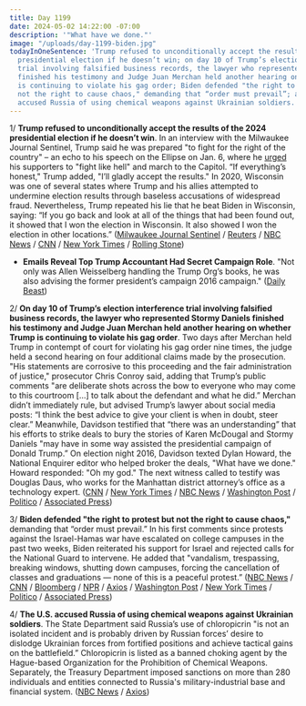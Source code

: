 ```yaml
---
title: Day 1199
date: 2024-05-02 14:22:00 -07:00
description: '"What have we done."'
image: "/uploads/day-1199-biden.jpg"
todayInOneSentence: 'Trump refused to unconditionally accept the results of the 2024
  presidential election if he doesn’t win; on day 10 of Trump’s election interference
  trial involving falsified business records, the lawyer who represented Stormy Daniels
  finished his testimony and Judge Juan Merchan held another hearing on whether Trump
  is continuing to violate his gag order; Biden defended "the right to protest but
  not the right to cause chaos," demanding that “order must prevail”; and the U.S.
  accused Russia of using chemical weapons against Ukrainian soldiers. '
---
```


1/ **Trump refused to unconditionally accept the results of the 2024 presidential election if he doesn’t win**. In an interview with the Milwaukee Journal Sentinel, Trump said he was prepared "to fight for the right of the country" – an echo to his speech on the Ellipse on Jan. 6, where he [urged](https://whatthefuckjusthappenedtoday.com/2021/01/12/day-1454/#1-trump-refused-to-take-responsibili) his supporters to "fight like hell" and march to the Capitol. “If everything’s honest," Trump added, "I’ll gladly accept the results." In 2020, Wisconsin was one of several states where Trump and his allies attempted to undermine election results through baseless accusations of widespread fraud. Nevertheless, Trump repeated his lie that he beat Biden in Wisconsin, saying: “If you go back and look at all of the things that had been found out, it showed that I won the election in Wisconsin. It also showed I won the election in other locations.” ([Milwaukee Journal Sentinel](https://www.jsonline.com/story/news/politics/elections/2024/05/02/trump-doesnt-commit-to-accepting-wisconsin-election-results/73520131007/) / [Reuters](https://www.reuters.com/world/us/trump-warns-he-may-not-accept-wisconsin-election-results-2024-05-02/) / [NBC News](https://www.nbcnews.com/politics/2024-election/trump-wont-commit-accepting-presidential-election-results-rcna150354) / [CNN](https://www.cnn.com/2024/05/02/politics/donald-trump-accept-2024-election-results/index.html) / [New York Times](https://www.nytimes.com/live/2024/05/02/us/biden-trump-campaign) / [Rolling Stone](https://www.rollingstone.com/politics/politics-news/trump-refuses-commit-accepting-2024-election-results-1235013997/))

* **Emails Reveal Top Trump Accountant Had Secret Campaign Role**. "Not only was Allen Weisselberg handling the Trump Org’s books, he was also advising the former president’s campaign 2016 campaign." ([Daily Beast](https://www.thedailybeast.com/emails-reveal-top-trump-accountant-allen-weisselberg-had-secret-campaign-role))

2/ **On day 10 of Trump’s election interference trial involving falsified business records, the lawyer who represented Stormy Daniels finished his testimony and Judge Juan Merchan held another hearing on whether Trump is continuing to violate his gag order**. Two days after Merchan held Trump in contempt of court for violating his gag order nine times, the judge held a second hearing on four additional claims made by the prosecution. "His statements are corrosive to this proceeding and the fair administration of justice," prosecutor Chris Conroy said, adding that Trump’s public comments "are deliberate shots across the bow to everyone who may come to this courtroom [...] to talk about the defendant and what he did.” Merchan didn’t immediately rule, but advised Trump’s lawyer about social media posts: “I think the best advice to give your client is when in doubt, steer clear.” Meanwhile, Davidson testified that “there was an understanding” that his efforts to strike deals to bury the stories of Karen McDougal and Stormy Daniels "may have in some way assisted the presidential campaign of Donald Trump.” On election night 2016, Davidson texted Dylan Howard, the National Enquirer editor who helped broker the deals, "What have we done." Howard responded: "Oh my god." The next witness called to testify was Douglas Daus, who works for the Manhattan district attorney’s office as a technology expert. ([CNN](https://www.cnn.com/politics/live-news/trump-hush-money-trial-05-02-24/index.html?tab=Catch+Up) / [New York Times](https://www.nytimes.com/live/2024/05/02/nyregion/trump-hush-money-trial) / [NBC News](https://www.nbcnews.com/politics/donald-trump/live-blog/trump-trial-hush-money-case-live-updates-rcna149907) / [Washington Post](https://www.washingtonpost.com/politics/2024/05/02/trump-hush-money-trial-live-updates-gag-order/) / [Politico](https://www.politico.com/live-updates/2024/05/02/trump-hush-money-criminal-trial/clearly-willful-00155673) / [Associated Press](https://apnews.com/live/trump-trial-updates-day-10))

3/ **Biden defended "the right to protest but not the right to cause chaos,"** demanding that “order must prevail.” In his first comments since protests against the Israel-Hamas war have escalated on college campuses in the past two weeks, Biden reiterated his support for Israel and rejected calls for the National Guard to intervene. He added that "vandalism, trespassing, breaking windows, shutting down campuses, forcing the cancellation of classes and graduations — none of this is a peaceful protest.” ([NBC News](https://www.nbcnews.com/politics/white-house/biden-condemns-campus-violence-order-must-prevail-rcna150411) / [CNN](https://www.cnn.com/2024/05/02/politics/biden-says-his-support-for-israel-remains-unwavering-amid-college-protests/index.html) / [Bloomberg](https://www.bloomberg.com/news/articles/2024-05-02/biden-warns-against-violence-in-student-protests-over-gaza?srnd=homepage-americas&sref=MIBMEEoj) / [NPR](https://www.npr.org/2024/05/02/1248669695/biden-remarks-white-house-live) / [Axios](https://www.axios.com/2024/05/02/biden-college-campus-protests-2024) / [Washington Post](https://www.washingtonpost.com/nation/2024/05/02/university-protests-columbia-ucla-live-news/) / [New York Times](https://www.nytimes.com/live/2024/05/02/us/ucla-protests-college-campus) / [Politico](https://www.politico.com/news/2024/05/02/biden-condemns-campus-protest-culture-no-right-to-cause-chaos-00155710) / [Associated Press](https://apnews.com/article/biden-silence-college-protests-police-gaza-israel-d5f3092671951c3bc2968b8751c93ba6))

4/ **The U.S. accused Russia of using chemical weapons against Ukrainian soldiers**. The State Department said Russia’s use of chloropicrin "is not an isolated incident and is probably driven by Russian forces’ desire to dislodge Ukrainian forces from fortified positions and achieve tactical gains on the battlefield.” Chloropicrin is listed as a banned choking agent by the Hague-based Organization for the Prohibition of Chemical Weapons. Separately, the Treasury Department imposed sanctions on more than 280 individuals and entities connected to Russia's military-industrial base and financial system. ([NBC News](https://www.nbcnews.com/news/world/russia-chemical-weapons-ban-ukraine-sanctions-china-rcna150342) / [Axios](https://www.axios.com/2024/05/02/russia-chemical-weapons-ukraine-us))

